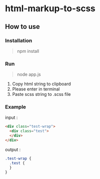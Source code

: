 # html-markup-to-scss

## How to use

### Installation
> npm install

### Run
> node app.js

1. Copy html string to clipboard
2. Please enter in terminal
3. Paste scss string to .scss file

### Example
input :
```html
<div class="test-wrap"> 
  <div class="test">
  </div>
</div>
```
output : 
```scss
.test-wrap {
  .test {
  }
}
```
